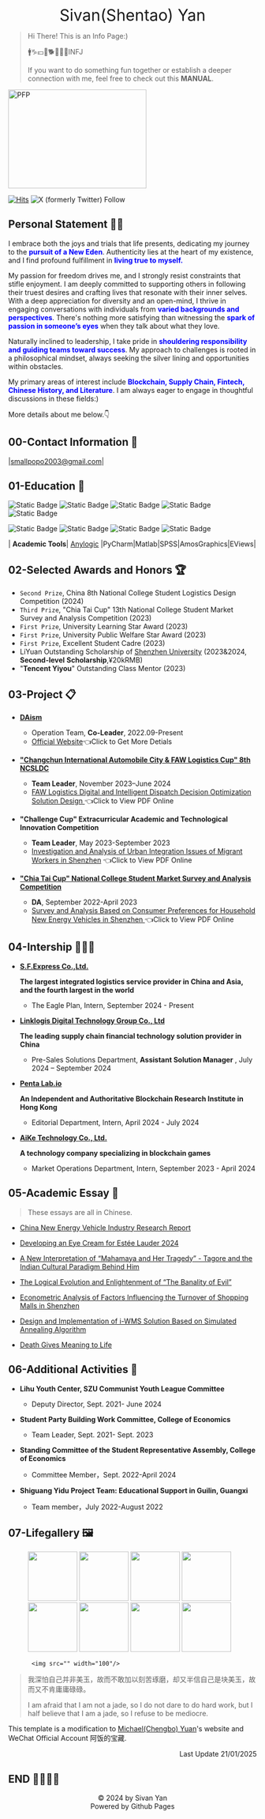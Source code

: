<link rel="icon" type="image/x-icon" href="favicon.ico">

<p align="center"> <font size=6 >Sivan(Shentao) Yan</font> </p>

> Hi There! This is an Info Page:)
>
> 🚹♑💴🎏🐕🥔🏈🏸INFJ
> 
> If you want to do something fun together or establish a deeper connection with me, feel free to check out this **MANUAL**.

<img src="https://cdn.jsdelivr.net/gh/sivanyanst/picgo@main/img/1pfp.jpg" width = "280" height = "200" alt="PFP" div align=right/> 

[![Hits](https://hits.seeyoufarm.com/api/count/incr/badge.svg?url=https%3A%2F%2Fsivanyanst.github.io&count_bg=%23950040&title_bg=%23555555&icon=wechat.svg&icon_color=%23E7E7E7&title=hitcount&edge_flat=false)](https://hits.seeyoufarm.com)  ![X (formerly Twitter) Follow](https://img.shields.io/twitter/follow/0xJCXsivan200) 

## Personal Statement 💁‍♂️

I embrace both the joys and trials that life presents, dedicating my journey to the <b><font color=blue>pursuit of a New Eden</font></b>. Authenticity lies at the heart of my existence, and I find profound fulfillment in <b><font color=blue>living true to myself.</font></b>

My passion for freedom drives me, and I strongly resist constraints that stifle enjoyment. I am deeply committed to supporting others in following their truest desires and crafting lives that resonate with their inner selves. With a deep appreciation for diversity and an open-mind, I thrive in engaging conversations with individuals from <b><font color=blue>varied backgrounds and perspectives</font></b>. There's nothing more satisfying than witnessing the <b><font color=blue>spark of passion in someone’s eyes</font></b> when they talk about what they love.

Naturally inclined to leadership, I take pride in <b><font color=blue>shouldering responsibility and guiding teams toward success</font></b>. My approach to challenges is rooted in a philosophical mindset, always seeking the silver lining and opportunities within obstacles.

My primary areas of interest include <b><font color=blue>Blockchain, Supply Chain, Fintech, Chinese History, and Literature</font></b>. I am always eager to engage in thoughtful discussions in these fields:)

More details about me below.👇

## 00-Contact Information 🧣

|<smallpopo2003@gmail.com>|

 
## 01-Education 🎒

 ![Static Badge](https://img.shields.io/badge/College-Shenzhen_University-blue)  ![Static Badge](https://img.shields.io/badge/Major-Supply_Chain_Finance-blue)  ![Static Badge](https://img.shields.io/badge/Class-2025-blue)  ![Static Badge](https://img.shields.io/badge/GPA-4.08/4.50-blue)  ![Static Badge](https://img.shields.io/badge/Research-Blockchain_Fintech_OR_SCM-blue) 

  ![Static Badge](https://img.shields.io/badge/CET%206-green)  ![Static Badge](https://img.shields.io/badge/PTL2GA-green)  ![Static Badge](https://img.shields.io/badge/Certification%20of%20Logistics%20Professional%20Proficiency%20CLPP-green)  ![Static Badge](https://img.shields.io/badge/Program-Python_Solidity_Markdown-blue) 
 
 | **Academic Tools**| [Anylogic](www.anylogic.com) |PyCharm|Matlab|SPSS|AmosGraphics|EViews|
 
## 02-Selected Awards and Honors 🏆

* `Second Prize`, China 8th National College Student Logistics Design Competition (2024)
* `Third Prize`, "Chia Tai Cup" 13th National College Student Market Survey and Analysis Competition (2023)
* `First Prize`, University Learning Star Award (2023)
* `First Prize`, University Public Welfare Star Award (2023)
* `First Prize`, Excellent Student Cadre (2023)
* LiYuan Outstanding Scholarship of [Shenzhen University](https://en.szu.edu.cn/) (2023&2024, **Second-level** **Scholarship**,¥20kRMB)
* "**Tencent Yiyou**" Outstanding Class Mentor (2023)
  
## 03-Project 📋

* **[DAism](https://learn.daism.io/zh)**
  
  * Operation Team, **Co-Leader**, 2022.09-Present
  * [Official Website](https://learn.daism.io/zh)👈Click to Get More Detials
    
* **["Changchun International Automobile City & FAW Logistics Cup" 8th NCSLDC](http://www.clpp.org.cn/index.php?m=content&c=index&a=show&catid=257&id=418)**
  
  * **Team Leader**, November 2023–June 2024
  * [FAW Logistics Digital and Intelligent Dispatch Decision Optimization Solution Design ](https://online.fliphtml5.com/byksl/wnqf/) 👈Click to View PDF Online

* **"Challenge Cup" Extracurricular Academic and Technological Innovation Competition**
  
  * **Team Leader**, May 2023-September 2023
  * [Investigation and Analysis of Urban Integration Issues of Migrant Workers in Shenzhen](https://online.fliphtml5.com/byksl/irlh/) 👈Click to View PDF Online
 
* **["Chia Tai Cup" National College Student Market Survey and Analysis Competition](http://www.china-cssc.org/show-259-1154-1.html)**
  
  * **DA**, September 2022-April 2023
  * [Survey and Analysis Based on Consumer Preferences for Household New Energy Vehicles in Shenzhen ](https://online.fliphtml5.com/byksl/oamy/) 👈Click to View PDF Online

## 04-Intership 👨🏻‍🏭

* [**S.F.Express Co.,Ltd.**](https://htm.sf-express.com/hk/en/ "The largest integrated logistics service provider in China and Asia, and the fourth largest in the world")

   <b>The largest integrated logistics service provider in China and Asia, and the fourth largest in the world</b>

  * The Eagle Plan, Intern, September 2024 - Present

* [**Linklogis Digital Technology Group Co., Ltd**](https://www.linklogis.com/ "The leading supply chain financial technology solution provider in China")
  
   <b>The leading supply chain financial technology solution provider in China</b>
  
  * Pre-Sales Solutions Department, **Assistant Solution Manager** , July 2024 – September 2024
* [**Penta Lab.io**](https://www.pentalab.io/ " An Independent and Authoritative Blockchain Research Institute in Hong Kong ")
  
   <b>An Independent and Authoritative Blockchain Research Institute in Hong Kong</b>
  
  * Editorial Department, Intern, April 2024 - July 2024
* [**AiKe Technology Co., Ltd.**](https://x.com/game_pupi "A technology company specializing in blockchain games")
  
  <b>A technology company specializing in blockchain games</b>
  
  * Market Operations Department, Intern, September 2023 - April 2024
 
## 05-Academic Essay 📑

> These essays are all in Chinese.

   * [China New Energy Vehicle Industry Research Report](https://online.fliphtml5.com/byksl/jzoj/)

   * [Developing an Eye Cream for Estée Lauder 2024](https://online.fliphtml5.com/byksl/jhkb/)
   
   * [A New Interpretation of “Mahamaya and Her Tragedy” - Tagore and the Indian Cultural Paradigm Behind Him](https://online.fliphtml5.com/byksl/ckzd/)
   
   * [The Logical Evolution and Enlightenment of “The Banality of Evil”](https://online.fliphtml5.com/byksl/ykdn/)
   
   * [Econometric Analysis of Factors Influencing the Turnover of Shopping Malls in Shenzhen](https://online.fliphtml5.com/byksl/cxwq/)
   
   * [Design and Implementation of i-WMS Solution Based on Simulated Annealing Algorithm](https://online.fliphtml5.com/byksl/gzqt/)
   
   * [Death Gives Meaning to Life](https://online.fliphtml5.com/byksl/rsrn/)

 
## 06-Additional Activities 🚩
  - **Lihu Youth Center, SZU Communist Youth League Committee**
    
    - Deputy Director, Sept. 2021- June 2024
    
  - **Student Party Building Work Committee, College of Economics**
    
    - Team Leader, Sept. 2021- Sept. 2023
      
  - **Standing Committee of the Student Representative Assembly, College of Economics**
    
    - Committee Member，Sept. 2022-April 2024
      
  - **Shiguang Yidu Project Team: Educational Support in Guilin, Guangxi**

    - Team member，July 2022-August 2022
    
## 07-Lifegallery 🖼️

<figure class="eighth">
    <img src="https://cdn.jsdelivr.net/gh/sivanyanst/picgo@main/img/0efce2d2f28e5cd85c5084f9fd59c9f.png" width="100"/>
    <img src="https://cdn.jsdelivr.net/gh/sivanyanst/picgo@main/img/e6bdc9f0c034daf66628c8c459c951b.jpg" width="100"/>
    <img src="https://cdn.jsdelivr.net/gh/sivanyanst/picgo@main/img/ce904540c1456d5cf7e1e0e9fd25049.jpg" width="100"/>
    <img src="https://cdn.jsdelivr.net/gh/sivanyanst/picgo@main/img/ea7ab14fd815b1c1bcb4ed3fb572787.jpg" width="100"/>
    <img src="https://cdn.jsdelivr.net/gh/sivanyanst/picgo@main/img/f516331ae6c43642101985847542fcd.jpg" width="100"/>
    <img src="https://cdn.jsdelivr.net/gh/sivanyanst/picgo@main/img/8f88922cb43a9825d2706edef3f5c59.jpg" width="100"/>
    <img src="https://cdn.jsdelivr.net/gh/sivanyanst/picgo@main/img/3458076bb10dfbdb2ef0123c5deaefe.jpg" width="100"/>
    <img src="https://cdn.jsdelivr.net/gh/sivanyanst/picgo@main/img/54bdfb9572ae8ae4de69bb5e05fb238.jpg" width="100"/>

     <img src="" width="100"/>
</figure>

>我深怕自己并非美玉，故而不敢加以刻苦琢磨，却又半信自己是块美玉，故而又不肯庸庸碌碌。
>
>I am afraid that I am not a jade, so I do not dare to do hard work, but I half believe that I am a jade, so I refuse to be mediocre.

This template is a modification to [Michael(Chengbo) Yuan](https://michaelyuancb.github.io/)'s website and WeChat Official Account 阿饭的宝藏.

<p align="right"> Last Update 21/01/2025  </p>

## END 👋🏻👋🏻

<center>©️ 2024 by Sivan Yan</center>

<center>Powered by Github Pages</center>

